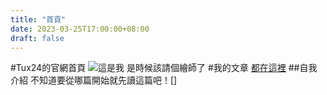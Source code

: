 ```yaml
---
title: "首頁"
date: 2023-03-25T17:00:00+08:00
draft: false
---
```


#Tux24的官網首頁
![這是我](https://zh.wikipedia.org/wiki/Linux#/media/File:Tux.svg)
是時候該請個繪師了
#我的文章
[都在這裡](https://tux24.xyz/articles/)
##自我介紹
不知道要從哪篇開始就先讀這篇吧！[]

